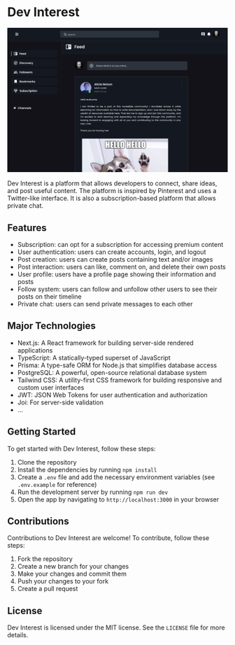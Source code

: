 # Dev Interest

![image](/public/cover.png)

Dev Interest is a platform that allows developers to connect, share ideas, and post useful content. The platform is inspired by Pinterest and uses a Twitter-like interface. It is also a subscription-based platform that allows private chat.

<!-- ## ~~Frontend code is not current available~~ -->

## Features

- Subscription: can opt for a subscription for accessing premium content
- User authentication: users can create accounts, login, and logout
- Post creation: users can create posts containing text and/or images
- Post interaction: users can like, comment on, and delete their own posts
- User profile: users have a profile page showing their information and posts
- Follow system: users can follow and unfollow other users to see their posts on their timeline
- Private chat: users can send private messages to each other

## Major Technologies

- Next.js: A React framework for building server-side rendered applications
- TypeScript: A statically-typed superset of JavaScript
- Prisma: A type-safe ORM for Node.js that simplifies database access
- PostgreSQL: A powerful, open-source relational database system
- Tailwind CSS: A utility-first CSS framework for building responsive and custom user interfaces
- JWT: JSON Web Tokens for user authentication and authorization
- Joi: For server-side validation
- ...

## Getting Started

To get started with Dev Interest, follow these steps:

1. Clone the repository
2. Install the dependencies by running `npm install`
3. Create a `.env` file and add the necessary environment variables (see `.env.example` for reference)
4. Run the development server by running `npm run dev`
5. Open the app by navigating to `http://localhost:3000` in your browser

## Contributions

Contributions to Dev Interest are welcome! To contribute, follow these steps:

1. Fork the repository
2. Create a new branch for your changes
3. Make your changes and commit them
4. Push your changes to your fork
5. Create a pull request

## License

Dev Interest is licensed under the MIT license. See the `LICENSE` file for more details.
